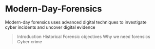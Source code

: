 # Modern-Day-Forensics
Modern-day forensics uses advanced digital techniques to investigate cyber incidents and uncover digital evidence

> Introduction
> Historical
> Forensic objectives
> Why we need forensics
> Cyber crime